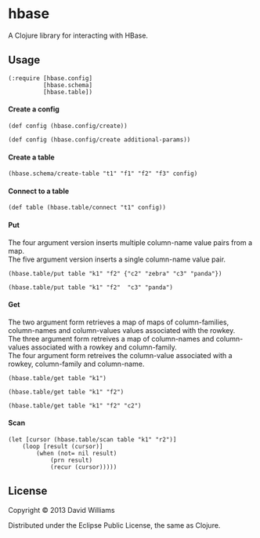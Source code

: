 # hbase

A Clojure library for interacting with HBase. 

## Usage

    (:require [hbase.config]
              [hbase.schema]
              [hbase.table])
        
#### Create a config 

    (def config (hbase.config/create))
    
    (def config (hbase.config/create additional-params))

#### Create a table

    (hbase.schema/create-table "t1" "f1" "f2" "f3" config)
    
#### Connect to a table

    (def table (hbase.table/connect "t1" config))
    
#### Put

The four argument version inserts multiple column-name value pairs from a map.  
The five argument version inserts a single column-name value pair.  

    (hbase.table/put table "k1" "f2" {"c2" "zebra" "c3" "panda"})
    
    (hbase.table/put table "k1" "f2"  "c3" "panda")
    
#### Get

The two argument form retrieves a map of maps of column-families, column-names and column-values values associated with the rowkey.  
The three argument form retreives a map of column-names and column-values associated with a rowkey and column-family.  
The four argument form retreives the column-value associated with a rowkey, column-family and column-name.  

    (hbase.table/get table "k1")

    (hbase.table/get table "k1" "f2")
    
    (hbase.table/get table "k1" "f2" "c2")
    
#### Scan

    (let [cursor (hbase.table/scan table "k1" "r2")]
        (loop [result (cursor)]
            (when (not= nil result)
                (prn result)
                (recur (cursor)))))

## License

Copyright © 2013 David Williams

Distributed under the Eclipse Public License, the same as Clojure.

